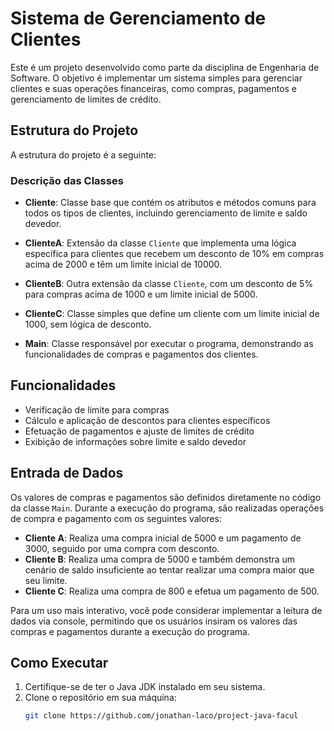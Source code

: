 # Sistema de Gerenciamento de Clientes

Este é um projeto desenvolvido como parte da disciplina de Engenharia de Software. O objetivo é implementar um sistema simples para gerenciar clientes e suas operações financeiras, como compras, pagamentos e gerenciamento de limites de crédito.

## Estrutura do Projeto

A estrutura do projeto é a seguinte:

### Descrição das Classes

- **Cliente**: Classe base que contém os atributos e métodos comuns para todos os tipos de clientes, incluindo gerenciamento de limite e saldo devedor.

- **ClienteA**: Extensão da classe `Cliente` que implementa uma lógica específica para clientes que recebem um desconto de 10% em compras acima de 2000 e têm um limite inicial de 10000.

- **ClienteB**: Outra extensão da classe `Cliente`, com um desconto de 5% para compras acima de 1000 e um limite inicial de 5000.

- **ClienteC**: Classe simples que define um cliente com um limite inicial de 1000, sem lógica de desconto.

- **Main**: Classe responsável por executar o programa, demonstrando as funcionalidades de compras e pagamentos dos clientes.

## Funcionalidades

- Verificação de limite para compras
- Cálculo e aplicação de descontos para clientes específicos
- Efetuação de pagamentos e ajuste de limites de crédito
- Exibição de informações sobre limite e saldo devedor

## Entrada de Dados

Os valores de compras e pagamentos são definidos diretamente no código da classe `Main`. Durante a execução do programa, são realizadas operações de compra e pagamento com os seguintes valores:

- **Cliente A**: Realiza uma compra inicial de 5000 e um pagamento de 3000, seguido por uma compra com desconto.
- **Cliente B**: Realiza uma compra de 5000 e também demonstra um cenário de saldo insuficiente ao tentar realizar uma compra maior que seu limite.
- **Cliente C**: Realiza uma compra de 800 e efetua um pagamento de 500.

Para um uso mais interativo, você pode considerar implementar a leitura de dados via console, permitindo que os usuários insiram os valores das compras e pagamentos durante a execução do programa.


## Como Executar

1. Certifique-se de ter o Java JDK instalado em seu sistema.
2. Clone o repositório em sua máquina:
   ```bash
   git clone https://github.com/jonathan-laco/project-java-facul
   ```
